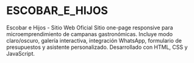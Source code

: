 # ESCOBAR_E_HIJOS
Escobar e Hijos - Sitio Web Oficial Sitio one-page responsive para microemprendimiento de campanas gastronómicas. Incluye modo claro/oscuro, galería interactiva, integración WhatsApp, formulario de presupuestos y asistente personalizado. Desarrollado con HTML, CSS y JavaScript.
